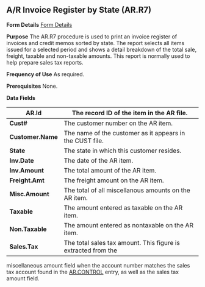## A/R Invoice Register by State (AR.R7)
<PageHeader />

**Form Details**
[Form Details](../AR-R7-1/README.md)

**Purpose**
The AR.R7 procedure is used to print an invoice register of invoices and
credit memos sorted by state. The report selects all items issued for a
selected period and shows a detail breakdown of the total sale, freight,
taxable and non-taxable amounts. This report is normally used to help prepare
sales tax reports.

**Frequency of Use**
As required.

**Prerequisites**
None.

**Data Fields**

| **AR.Id**         | The record ID of the item in the AR file.                     |
| ----------------- | ------------------------------------------------------------- |
| **Cust#**         | The customer number on the AR item.                           |
| **Customer.Name** | The name of the customer as it appears in the CUST file.      |
| **State**         | The state in which this customer resides.                     |
| **Inv.Date**      | The date of the AR item.                                      |
| **Inv.Amount**    | The total amount of the AR item.                              |
| **Freight.Amt**   | The freight amount on the AR item.                            |
| **Misc.Amount**   | The total of all miscellanous amounts on the AR item.         |
| **Taxable**       | The amount entered as taxable on the AR item.                 |
| **Non.Taxable**   | The amount entered as nontaxable on the AR item.              |
| **Sales.Tax**     | The total sales tax amount. This figure is extracted from the |
miscellaneous amount field when the account number matches the sales tax
account found in the [AR.CONTROL](../AR-CONTROL/README.md) entry, as well as the sales
tax amount field.

<badge text= "Version 8.10.57 " vertical="middle" />

<PageFooter />
